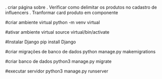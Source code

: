  . criar página sobre
  . Verificar como delimitar os produtos no cadastro de influencers
  . Tranformar card produto em componente


#criar ambiente virtual
  python -m venv virtual

#ativar ambiente virtual
  source virtual/bin/activate

#Instalar Django
  pip install Django

#criar migrações de banco de dados
  python manage.py makemigrations

#criar banco de dados
  python3 manage.py migrate
  
#executar servidor
  python3 manage.py runserver